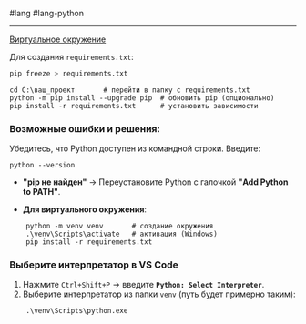 #lang #lang-python 

---
[Виртуальное окружение](1.%20Languages/Python/1.%20Окружение/Виртуальное%20окружение.md)

Для создания `requirements.txt`:

```bash
pip freeze > requirements.txt
```

```
cd C:\ваш_проект       # перейти в папку с requirements.txt
python -m pip install --upgrade pip  # обновить pip (опционально)
pip install -r requirements.txt      # установить зависимости
```

### Возможные ошибки и решения:

Убедитесь, что Python доступен из командной строки. Введите:
```
python --version
```

- **"pip не найден"** → Переустановите Python с галочкой **"Add Python to PATH"**.

- **Для виртуального окружения**:
```
    python -m venv venv       # создание окружения
    .\venv\Scripts\activate   # активация (Windows)
    pip install -r requirements.txt
```

### **Выберите интерпретатор в VS Code**
1. Нажмите `Ctrl+Shift+P` → введите **`Python: Select Interpreter`**.
2. Выберите интерпретатор из папки `venv` (путь будет примерно таким):
```
    .\venv\Scripts\python.exe
```
